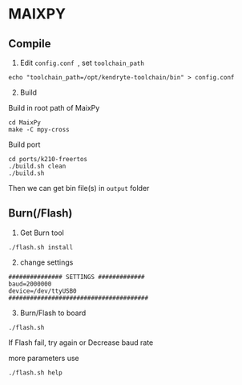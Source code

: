 MAIXPY
======


## Compile

1. Edit `config.conf `, set `toolchain_path`

```
echo "toolchain_path=/opt/kendryte-toolchain/bin" > config.conf
```

2. Build

Build in root path of MaixPy
```
cd MaixPy
make -C mpy-cross
```

Build port
```
cd ports/k210-freertos
./build.sh clean
./build.sh
```

Then we can get bin file(s) in `output` folder

## Burn(/Flash)

1. Get Burn tool 

```
./flash.sh install
```

2. change settings

```
############### SETTINGS #############
baud=2000000
device=/dev/ttyUSB0
#######################################
```

3. Burn/Flash to board

```
./flash.sh
```

If Flash fail, try again or Decrease baud rate


more parameters use
```
./flash.sh help
```


